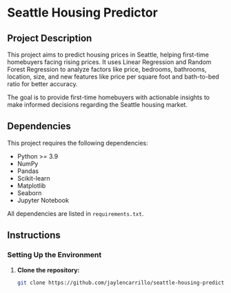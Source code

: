 # Seattle Housing Predictor

## Project Description
This project aims to predict housing prices in Seattle, helping first-time homebuyers facing rising prices. It uses Linear Regression and Random Forest Regression to analyze factors like price, bedrooms, bathrooms, location, size, and new features like price per square foot and bath-to-bed ratio for better accuracy.

The goal is to provide first-time homebuyers with actionable insights to make informed decisions regarding the Seattle housing market.

## Dependencies
This project requires the following dependencies:
- Python >= 3.9
- NumPy
- Pandas
- Scikit-learn
- Matplotlib
- Seaborn
- Jupyter Notebook

All dependencies are listed in `requirements.txt`.

## Instructions

### Setting Up the Environment
1. **Clone the repository:**
   ```bash
   git clone https://github.com/jaylencarrillo/seattle-housing-predictor.git
